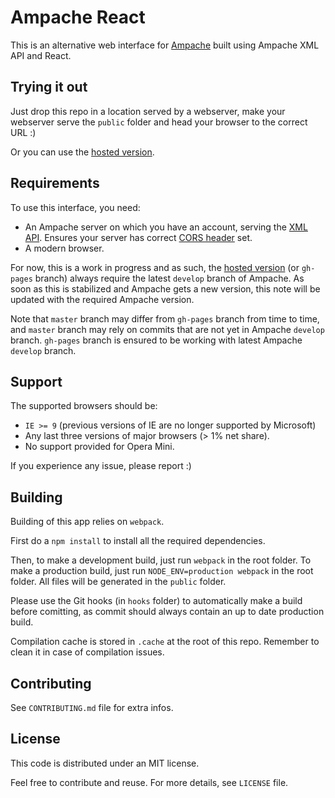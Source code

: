 Ampache React
=============

This is an alternative web interface for
[Ampache](https://github.com/ampache/ampache/) built using Ampache XML API and
React.

## Trying it out

Just drop this repo in a location served by a webserver, make your webserver
serve the `public` folder and head your browser to the correct URL :)

Or you can use the [hosted version](https://phyks.github.io/ampache_react/).


## Requirements

To use this interface, you need:
* An Ampache server on which you have an account, serving the [XML
  API](https://github.com/ampache/ampache/wiki/XML-API). Ensures your server
  has correct [CORS header](https://www.w3.org/wiki/CORS_Enabled) set.
* A modern browser.

For now, this is a work in progress and as such, the [hosted
version](https://phyks.github.io/ampache_react/) (or `gh-pages` branch) always
require the latest `develop` branch of Ampache. As soon as this is stabilized
and Ampache gets a new version, this note will be updated with the required
Ampache version.

Note that `master` branch may differ from `gh-pages` branch from time to time,
and `master` branch may rely on commits that are not yet in Ampache `develop`
branch. `gh-pages` branch is ensured to be working with latest Ampache
`develop` branch.

## Support

The supported browsers should be:

* `IE >= 9` (previous versions of IE are no longer supported by Microsoft)
* Any last three versions of major browsers (> 1% net share).
* No support provided for Opera Mini.

If you experience any issue, please report :)


## Building

Building of this app relies on `webpack`.

First do a `npm install` to install all the required dependencies.

Then, to make a development build, just run `webpack` in the root folder. To
make a production build, just run `NODE_ENV=production webpack` in the root
folder. All files will be generated in the `public` folder.

Please use the Git hooks (in `hooks` folder) to automatically make a build
before comitting, as commit should always contain an up to date production
build.

Compilation cache is stored in `.cache` at the root of this repo. Remember to
clean it in case of compilation issues.


## Contributing

See `CONTRIBUTING.md` file for extra infos.


## License

This code is distributed under an MIT license.

Feel free to contribute and reuse. For more details, see `LICENSE` file.
